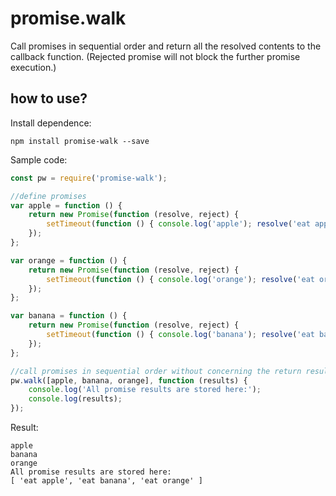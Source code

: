 # promise.walk
Call promises in sequential order and return all the resolved contents to the callback function. (Rejected promise will not block the further promise execution.)

## how to use?
Install dependence:
```code
npm install promise-walk --save
```

Sample code:
```javascript
const pw = require('promise-walk');

//define promises
var apple = function () { 
	return new Promise(function (resolve, reject) {
		setTimeout(function () { console.log('apple'); resolve('eat apple'); }, 3000);
	});
};

var orange = function () {
	return new Promise(function (resolve, reject) {
		setTimeout(function () { console.log('orange'); resolve('eat orange'); }, 1000);
	});
};

var banana = function () {
	return new Promise(function (resolve, reject) {
		setTimeout(function () { console.log('banana'); resolve('eat banana'); }, 2000);
	});
};

//call promises in sequential order without concerning the return result
pw.walk([apple, banana, orange], function (results) {
	console.log('All promise results are stored here:');
	console.log(results);
});
```

Result:
```
apple
banana
orange
All promise results are stored here:
[ 'eat apple', 'eat banana', 'eat orange' ]
```
